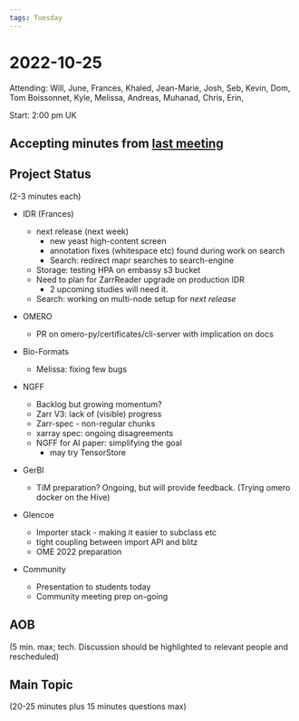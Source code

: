 ```yaml
---
tags: Tuesday
---
```


# 2022-10-25

Attending: Will, June, Frances, Khaled, Jean-Marie, Josh, Seb, Kevin, Dom, Tom Boissonnet, Kyle, Melissa, Andreas, Muhanad, Chris, Erin, 

Start: 2:00 pm UK

## Accepting minutes from [last meeting](https://github.com/ome/meeting-minutes)

## Project Status

(2-3 minutes each)

- IDR (Frances)
    - next release (next week) 
      - new yeast high-content screen
      - annotation fixes (whitespace etc) found during work on search
      - Search: redirect mapr searches to search-engine
    - Storage: testing HPA on embassy s3 bucket
    - Need to plan for ZarrReader upgrade on production IDR
      - 2 upcoming studies will need it.
    - Search: working on multi-node setup for _next release_

- OMERO
  - PR on omero-py/certificates/cli-server with implication on docs

- Bio-Formats
    - Melissa: fixing few bugs

- NGFF
  - Backlog but growing momentum?
  - Zarr V3: lack of (visible) progress
  - Zarr-spec - non-regular chunks
  - xarray spec: ongoing disagreements
  - NGFF for AI paper: simplifying the goal
      - may try TensorStore

- GerBI
  - TiM preparation? Ongoing, but will provide feedback. (Trying omero docker on the Hive)

- Glencoe
    - Importer stack - making it easier to subclass etc
    - tight coupling between import API and blitz
    - OME 2022 preparation

- Community
   - Presentation to students today
   - Community meeting prep on-going

## AOB

(5 min. max; tech. Discussion should be highlighted to relevant people and rescheduled)

## Main Topic

(20-25 minutes plus 15 minutes questions max)
